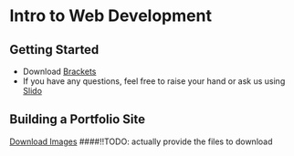 # Intro to Web Development
## Getting Started
- Download [Brackets](http://brackets.io/)
- If you have any questions, feel free to raise your hand or ask us using [Slido](https://www.sli.do/)



## Building a Portfolio Site
<a href="test.zip" download="proposed_file_name">Download Images</a>   ####!!TODO: actually provide the files to download

